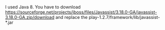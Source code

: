 
I used Java 8. 
You have to download 
https://sourceforge.net/projects/jboss/files/Javassist/3.18.0-GA/javassist-3.18.0-GA.zip/download and replace the play-1.2.7/framework/lib/javassist-*.jar
